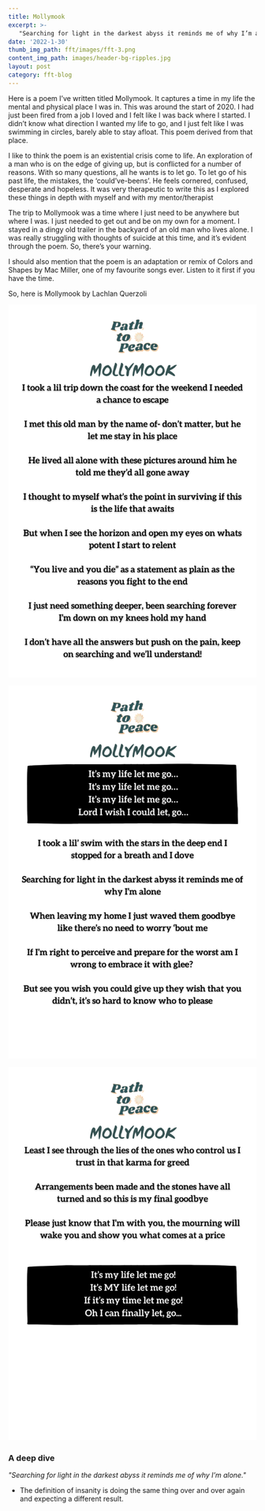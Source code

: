 ```yaml
---
title: Mollymook
excerpt: >-
   "Searching for light in the darkest abyss it reminds me of why I’m alone"
date: '2022-1-30'
thumb_img_path: fft/images/fft-3.png
content_img_path: images/header-bg-ripples.jpg
layout: post
category: fft-blog
---
```

Here is a poem I’ve written titled Mollymook. It captures a time in my life the mental and physical place I was in. This was around the start of 2020. I had just been fired from a job I loved and I felt like I was back where I started. I didn’t know what direction I wanted my life to go, and I just felt like I was swimming in circles, barely able to stay afloat. This poem derived from that place.

I like to think the poem is an existential crisis come to life. An exploration of a man who is on the edge of giving up, but is conflicted for a number of reasons. With so many questions, all he wants is to let go. To let go of his past life, the mistakes, the ‘could’ve-beens’. He feels cornered, confused, desperate and hopeless. It was very therapeutic to write this as I explored these things in depth with myself and with my mentor/therapist

The trip to Mollymook was a time where I just need to be anywhere but where I was. I just needed to get out and be on my own for a moment. I stayed in a dingy old trailer in the backyard of an old man who lives alone. I was really struggling with thoughts of suicide at this time, and it’s evident through the poem. So, there’s your warning.

I should also mention that the poem is an adaptation or remix of Colors and Shapes by Mac Miller, one of my favourite songs ever. Listen to it first if you have the time. 


So, here is Mollymook by Lachlan Querzoli



![fft mollymook 1](/images/fft-mollymook-1.png)

![fft mollymook 2](/images/fft-mollymook-2.png)

![fft mollymook 3](/images/fft-mollymook-3.png)


### A deep dive

*"Searching for light in the darkest abyss it reminds me of why I’m alone."*
   + The definition of insanity is doing the same thing over and over again and expecting a different result.

